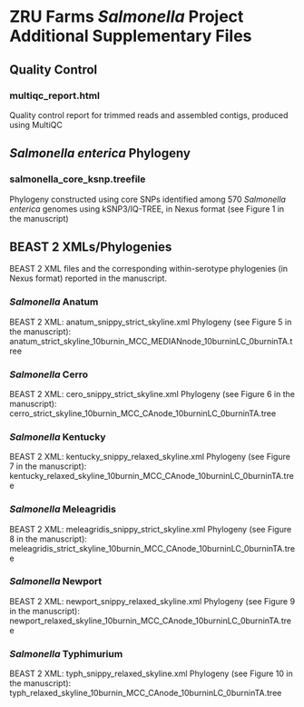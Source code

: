 # ZRU Farms *Salmonella* Project Additional Supplementary Files

## Quality Control

### multiqc_report.html
Quality control report for trimmed reads and assembled contigs, produced using MultiQC

## *Salmonella enterica* Phylogeny

### salmonella_core_ksnp.treefile
Phylogeny constructed using core SNPs identified among 570 *Salmonella enterica* genomes using kSNP3/IQ-TREE, in Nexus format (see Figure 1 in the manuscript)

## BEAST 2 XMLs/Phylogenies

BEAST 2 XML files and the corresponding within-serotype phylogenies (in Nexus format) reported in the manuscript.

### *Salmonella* Anatum
BEAST 2 XML: anatum_snippy_strict_skyline.xml
Phylogeny (see Figure 5 in the manuscript): anatum_strict_skyline_10burnin_MCC_MEDIANnode_10burninLC_0burninTA.tree

### *Salmonella* Cerro
BEAST 2 XML: cero_snippy_strict_skyline.xml
Phylogeny (see Figure 6 in the manuscript): cerro_strict_skyline_10burnin_MCC_CAnode_10burninLC_0burninTA.tree

### *Salmonella* Kentucky
BEAST 2 XML: kentucky_snippy_relaxed_skyline.xml
Phylogeny (see Figure 7 in the manuscript): kentucky_relaxed_skyline_10burnin_MCC_CAnode_10burninLC_0burninTA.tree

### *Salmonella* Meleagridis
BEAST 2 XML: meleagridis_snippy_strict_skyline.xml
Phylogeny (see Figure 8 in the manuscript): meleagridis_strict_skyline_10burnin_MCC_CAnode_10burninLC_0burninTA.tree

### *Salmonella* Newport
BEAST 2 XML: newport_snippy_relaxed_skyline.xml
Phylogeny (see Figure 9 in the manuscript): newport_relaxed_skyline_10burnin_MCC_CAnode_10burninLC_0burninTA.tree

### *Salmonella* Typhimurium 
BEAST 2 XML: typh_snippy_relaxed_skyline.xml
Phylogeny (see Figure 10 in the manuscript): typh_relaxed_skyline_10burnin_MCC_CAnode_10burninLC_0burninTA.tree


